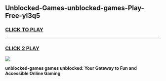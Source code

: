 
## Unblocked-Games-unblocked-games-Play-Free-yl3q5
<h3>
<a href="https://premium76.site?title=unblocked-games&ref=18A1">CLICK TO PLAY</a></h3>
<hr>

<h3>
<a href="https://premium76.site?title=unblocked-games&ref=18A1">CLICK 2 PLAY</a>
  
</h3>

<a href="https://premium76.site?title=unblocked-games&ref=18A1"><img src="https://clearcache.store/games.png"></a>


**unblocked-games games unblocked: Your Gateway to Fun and Accessible Online Gaming**
